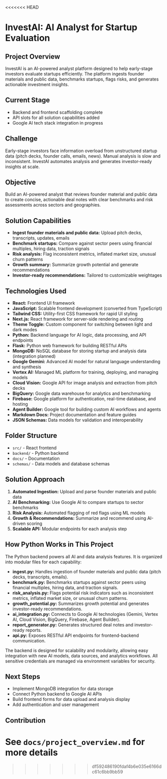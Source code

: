 
<<<<<<< HEAD

# InvestAI: AI Analyst for Startup Evaluation

## Project Overview

InvestAI is an AI-powered analyst platform designed to help early-stage investors evaluate startups efficiently. The platform ingests founder materials and public data, benchmarks startups, flags risks, and generates actionable investment insights.

## Current Stage

- Backend and frontend scaffolding complete
- API slots for all solution capabilities added
- Google AI tech stack integration in progress

## Challenge

Early-stage investors face information overload from unstructured startup data (pitch decks, founder calls, emails, news). Manual analysis is slow and inconsistent. InvestAI automates analysis and generates investor-ready insights at scale.

## Objective

Build an AI-powered analyst that reviews founder material and public data to create concise, actionable deal notes with clear benchmarks and risk assessments across sectors and geographies.

## Solution Capabilities

- **Ingest founder materials and public data:** Upload pitch decks, transcripts, updates, emails
- **Benchmark startups:** Compare against sector peers using financial multiples, hiring data, traction signals
- **Risk analysis:** Flag inconsistent metrics, inflated market size, unusual churn patterns
- **Growth summary:** Summarize growth potential and generate recommendations
- **Investor-ready recommendations:** Tailored to customizable weightages


## Technologies Used

- **React:** Frontend UI framework
- **JavaScript:** Scalable frontend development (converted from TypeScript)
- **Tailwind CSS:** Utility-first CSS framework for rapid UI styling
- **Next.js:** React framework for server-side rendering and routing
- **Theme Toggle:** Custom component for switching between light and dark modes
- **Python:** Backend language for AI logic, data processing, and API endpoints
- **Flask:** Python web framework for building RESTful APIs
- **MongoDB:** NoSQL database for storing startup and analysis data (integration planned)
- **Google Gemini:** Advanced AI model for natural language understanding and synthesis
- **Vertex AI:** Managed ML platform for training, deploying, and managing models
- **Cloud Vision:** Google API for image analysis and extraction from pitch decks
- **BigQuery:** Google data warehouse for analytics and benchmarking
- **Firebase:** Google platform for authentication, real-time database, and hosting
- **Agent Builder:** Google tool for building custom AI workflows and agents
- **Markdown Docs:** Project documentation and feature guides
- **JSON Schemas:** Data models for validation and interoperability


## Folder Structure

- `src/` - React frontend
- `backend/` - Python backend
- `docs/` - Documentation
- `schemas/` - Data models and database schemas


## Solution Approach

1. **Automated Ingestion:** Upload and parse founder materials and public data
2. **AI Benchmarking:** Use Google AI to compare startups to sector benchmarks
3. **Risk Analysis:** Automated flagging of red flags using ML models
4. **Growth & Recommendations:** Summarize and recommend using AI-driven scoring
5. **Scalable API:** Modular endpoints for each analysis step

## How Python Works in This Project

The Python backend powers all AI and data analysis features. It is organized into modular files for each capability:

- **ingest.py:** Handles ingestion of founder materials and public data (pitch decks, transcripts, emails).
- **benchmark.py:** Benchmarks startups against sector peers using financial multiples, hiring data, and traction signals.
- **risk_analysis.py:** Flags potential risk indicators such as inconsistent metrics, inflated market size, or unusual churn patterns.
- **growth_potential.py:** Summarizes growth potential and generates investor-ready recommendations.
- **ai_integration.py:** Connects to Google AI technologies (Gemini, Vertex AI, Cloud Vision, BigQuery, Firebase, Agent Builder).
- **report_generator.py:** Generates structured deal notes and investor-ready reports.
- **api.py:** Exposes RESTful API endpoints for frontend-backend communication.

The backend is designed for scalability and modularity, allowing easy integration with new AI models, data sources, and analytics workflows. All sensitive credentials are managed via environment variables for security.


## Next Steps

- Implement MongoDB integration for data storage
- Connect Python backend to Google AI APIs
- Build frontend forms for data upload and analysis display
- Add authentication and user management


## Contribution

See `docs/project_overview.md` for more details
=======
>>>>>>> df592486190fdaf4b6e035e6166dc61c6bb9bb59

